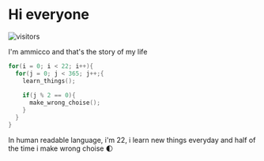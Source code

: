 <div align: "center"><h1 color: "yellow">Hi everyone</h1></div>

![visitors](https://visitor-badge.glitch.me/badge?page_id=ammicco1.ammicco1)

I'm ammicco and that's the story of my life

```c
for(i = 0; i < 22; i++){
  for(j = 0; j < 365; j++;{
    learn_things();
    
    if(j % 2 == 0){
      make_wrong_choise();
    }
  }
} 
```

In human readable language, i'm 22, i learn new things everyday and half of the time i make wrong choise &#127763;

